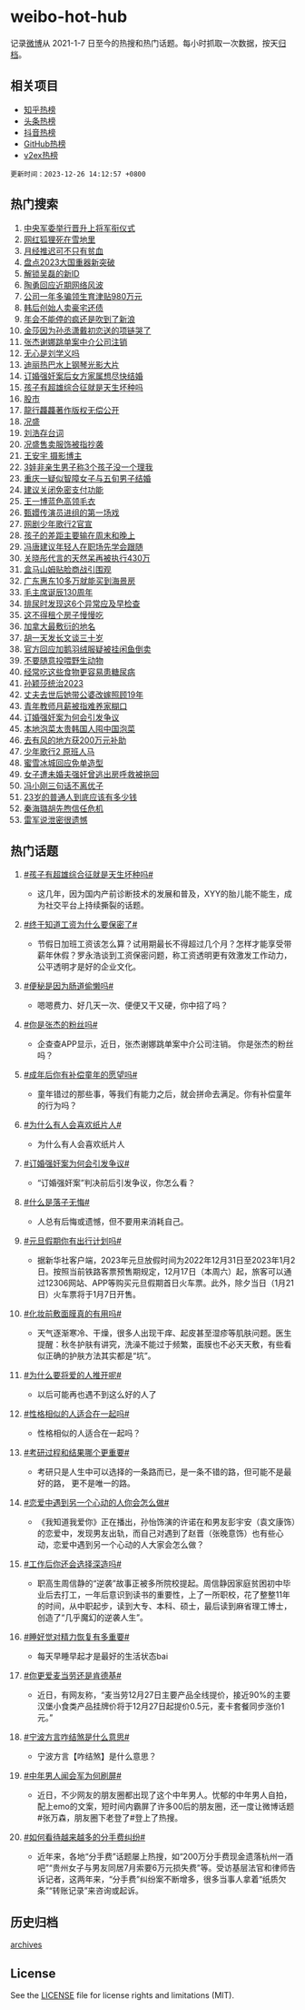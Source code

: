 # weibo-hot-hub

记录[微博](https://www.weibo.com)从 2021-1-7 日至今的热搜和热门话题。每小时抓取一次数据，按天[归档](archives)。

## 相关项目

- [知乎热榜](https://github.com/lonnyzhang423/zhihu-hot-hub)
- [头条热榜](https://github.com/lonnyzhang423/toutiao-hot-hub)
- [抖音热榜](https://github.com/lonnyzhang423/douyin-hot-hub)
- [GitHub热榜](https://github.com/lonnyzhang423/github-hot-hub)
- [v2ex热榜](https://github.com/lonnyzhang423/v2ex-hot-hub)


`更新时间：2023-12-26 14:12:57 +0800`

## 热门搜索

1. [中央军委举行晋升上将军衔仪式](https://m.weibo.cn/search?containerid=100103type%3D1%26t%3D10%26q%3D%23%E4%B8%AD%E5%A4%AE%E5%86%9B%E5%A7%94%E4%B8%BE%E8%A1%8C%E6%99%8B%E5%8D%87%E4%B8%8A%E5%B0%86%E5%86%9B%E8%A1%94%E4%BB%AA%E5%BC%8F%23&stream_entry_id=51&isnewpage=1&extparam=seat%3D1%26pos%3D0%26filter_type%3Drealtimehot%26c_type%3D51%26q%3D%2523%25E4%25B8%25AD%25E5%25A4%25AE%25E5%2586%259B%25E5%25A7%2594%25E4%25B8%25BE%25E8%25A1%258C%25E6%2599%258B%25E5%258D%2587%25E4%25B8%258A%25E5%25B0%2586%25E5%2586%259B%25E8%25A1%2594%25E4%25BB%25AA%25E5%25BC%258F%2523%26cate%3D10103%26stream_entry_id%3D51%26dgr%3D0%26display_time%3D1703571176%26pre_seqid%3D1703571176433030017215)
1. [网红狐狸死在雪地里](https://m.weibo.cn/search?containerid=100103type%3D1%26t%3D10%26q%3D%23%E7%BD%91%E7%BA%A2%E7%8B%90%E7%8B%B8%E6%AD%BB%E5%9C%A8%E9%9B%AA%E5%9C%B0%E9%87%8C%23&stream_entry_id=31&isnewpage=1&extparam=seat%3D1%26realpos%3D1%26lcate%3D5001%26filter_type%3Drealtimehot%26dgr%3D0%26pos%3D0%26c_type%3D31%26cate%3D5001%26q%3D%2523%25E7%25BD%2591%25E7%25BA%25A2%25E7%258B%2590%25E7%258B%25B8%25E6%25AD%25BB%25E5%259C%25A8%25E9%259B%25AA%25E5%259C%25B0%25E9%2587%258C%2523%26band_rank%3D1%26stream_entry_id%3D31%26flag%3D2%26display_time%3D1703571176%26pre_seqid%3D1703571176433030017215)
1. [月经推迟可不只有贫血](https://m.weibo.cn/search?containerid=100103type%3D1%26t%3D10%26q%3D%E6%9C%88%E7%BB%8F%E6%8E%A8%E8%BF%9F%E5%8F%AF%E4%B8%8D%E5%8F%AA%E6%9C%89%E8%B4%AB%E8%A1%80&stream_entry_id=31&isnewpage=1&extparam=seat%3D1%26realpos%3D2%26lcate%3D5001%26filter_type%3Drealtimehot%26dgr%3D0%26pos%3D1%26c_type%3D31%26cate%3D5001%26q%3D%25E6%259C%2588%25E7%25BB%258F%25E6%258E%25A8%25E8%25BF%259F%25E5%258F%25AF%25E4%25B8%258D%25E5%258F%25AA%25E6%259C%2589%25E8%25B4%25AB%25E8%25A1%2580%26band_rank%3D2%26stream_entry_id%3D31%26flag%3D1%26display_time%3D1703571176%26pre_seqid%3D1703571176433030017215)
1. [盘点2023大国重器新突破](https://m.weibo.cn/search?containerid=100103type%3D1%26t%3D10%26q%3D%23%E7%9B%98%E7%82%B92023%E5%A4%A7%E5%9B%BD%E9%87%8D%E5%99%A8%E6%96%B0%E7%AA%81%E7%A0%B4%23&stream_entry_id=31&isnewpage=1&extparam=seat%3D1%26realpos%3D3%26lcate%3D5001%26filter_type%3Drealtimehot%26dgr%3D0%26pos%3D2%26c_type%3D31%26cate%3D5001%26q%3D%2523%25E7%259B%2598%25E7%2582%25B92023%25E5%25A4%25A7%25E5%259B%25BD%25E9%2587%258D%25E5%2599%25A8%25E6%2596%25B0%25E7%25AA%2581%25E7%25A0%25B4%2523%26band_rank%3D3%26stream_entry_id%3D31%26flag%3D0%26display_time%3D1703571176%26pre_seqid%3D1703571176433030017215)
1. [解锁吴磊的新ID](https://m.weibo.cn/search?containerid=100103type%3D1%26t%3D10%26q%3D%23%E8%A7%A3%E9%94%81%E5%90%B4%E7%A3%8A%E7%9A%84%E6%96%B0ID%23&stream_entry_id=31&isnewpage=1&extparam=seat%3D1%26is_ad_pos%3D1%26lcate%3D5001%26topic_ad%3D1%26filter_type%3Drealtimehot%26dgr%3D0%26pos%3D3%26adid%3D215855%26c_type%3D31%26band_rank%3D4%26q%3D%2523%25E8%25A7%25A3%25E9%2594%2581%25E5%2590%25B4%25E7%25A3%258A%25E7%259A%2584%25E6%2596%25B0ID%2523%26cate%3D5001%26stream_entry_id%3D31%26display_time%3D1703571176%26pre_seqid%3D1703571176433030017215)
1. [陶勇回应近期网络风波](https://m.weibo.cn/search?containerid=100103type%3D1%26t%3D10%26q%3D%23%E9%99%B6%E5%8B%87%E5%9B%9E%E5%BA%94%E8%BF%91%E6%9C%9F%E7%BD%91%E7%BB%9C%E9%A3%8E%E6%B3%A2%23&stream_entry_id=31&isnewpage=1&extparam=seat%3D1%26realpos%3D4%26lcate%3D5001%26filter_type%3Drealtimehot%26dgr%3D0%26pos%3D4%26c_type%3D31%26cate%3D5001%26q%3D%2523%25E9%2599%25B6%25E5%258B%2587%25E5%259B%259E%25E5%25BA%2594%25E8%25BF%2591%25E6%259C%259F%25E7%25BD%2591%25E7%25BB%259C%25E9%25A3%258E%25E6%25B3%25A2%2523%26band_rank%3D4%26stream_entry_id%3D31%26flag%3D2%26display_time%3D1703571176%26pre_seqid%3D1703571176433030017215)
1. [公司一年多骗领生育津贴980万元](https://m.weibo.cn/search?containerid=100103type%3D1%26t%3D10%26q%3D%23%E5%85%AC%E5%8F%B8%E4%B8%80%E5%B9%B4%E5%A4%9A%E9%AA%97%E9%A2%86%E7%94%9F%E8%82%B2%E6%B4%A5%E8%B4%B4980%E4%B8%87%E5%85%83%23&stream_entry_id=31&isnewpage=1&extparam=seat%3D1%26realpos%3D5%26lcate%3D5001%26filter_type%3Drealtimehot%26dgr%3D0%26pos%3D5%26c_type%3D31%26cate%3D5001%26q%3D%2523%25E5%2585%25AC%25E5%258F%25B8%25E4%25B8%2580%25E5%25B9%25B4%25E5%25A4%259A%25E9%25AA%2597%25E9%25A2%2586%25E7%2594%259F%25E8%2582%25B2%25E6%25B4%25A5%25E8%25B4%25B4980%25E4%25B8%2587%25E5%2585%2583%2523%26band_rank%3D5%26stream_entry_id%3D31%26flag%3D0%26display_time%3D1703571176%26pre_seqid%3D1703571176433030017215)
1. [韩后创始人卖豪宅还债](https://m.weibo.cn/search?containerid=100103type%3D1%26t%3D10%26q%3D%23%E9%9F%A9%E5%90%8E%E5%88%9B%E5%A7%8B%E4%BA%BA%E5%8D%96%E8%B1%AA%E5%AE%85%E8%BF%98%E5%80%BA%23&stream_entry_id=31&isnewpage=1&extparam=seat%3D1%26realpos%3D6%26lcate%3D5001%26filter_type%3Drealtimehot%26dgr%3D0%26pos%3D6%26c_type%3D31%26cate%3D5001%26q%3D%2523%25E9%259F%25A9%25E5%2590%258E%25E5%2588%259B%25E5%25A7%258B%25E4%25BA%25BA%25E5%258D%2596%25E8%25B1%25AA%25E5%25AE%2585%25E8%25BF%2598%25E5%2580%25BA%2523%26band_rank%3D6%26stream_entry_id%3D31%26flag%3D0%26display_time%3D1703571176%26pre_seqid%3D1703571176433030017215)
1. [年会不能停的疯还是吹到了新浪](https://m.weibo.cn/search?containerid=100103type%3D1%26t%3D10%26q%3D%23%E5%B9%B4%E4%BC%9A%E4%B8%8D%E8%83%BD%E5%81%9C%E7%9A%84%E7%96%AF%E8%BF%98%E6%98%AF%E5%90%B9%E5%88%B0%E4%BA%86%E6%96%B0%E6%B5%AA%23&stream_entry_id=31&isnewpage=1&extparam=seat%3D1%26is_ad_pos%3D1%26lcate%3D5001%26filter_type%3Drealtimehot%26dgr%3D0%26pos%3D7%26adid%3D216046%26c_type%3D31%26band_rank%3D7%26q%3D%2523%25E5%25B9%25B4%25E4%25BC%259A%25E4%25B8%258D%25E8%2583%25BD%25E5%2581%259C%25E7%259A%2584%25E7%2596%25AF%25E8%25BF%2598%25E6%2598%25AF%25E5%2590%25B9%25E5%2588%25B0%25E4%25BA%2586%25E6%2596%25B0%25E6%25B5%25AA%2523%26cate%3D5001%26stream_entry_id%3D31%26display_time%3D1703571176%26pre_seqid%3D1703571176433030017215)
1. [金莎因为孙丞潇戴初恋送的项链哭了](https://m.weibo.cn/search?containerid=100103type%3D1%26t%3D10%26q%3D%23%E9%87%91%E8%8E%8E%E5%9B%A0%E4%B8%BA%E5%AD%99%E4%B8%9E%E6%BD%87%E6%88%B4%E5%88%9D%E6%81%8B%E9%80%81%E7%9A%84%E9%A1%B9%E9%93%BE%E5%93%AD%E4%BA%86%23&stream_entry_id=31&isnewpage=1&extparam=seat%3D1%26realpos%3D7%26lcate%3D5001%26filter_type%3Drealtimehot%26dgr%3D0%26pos%3D8%26c_type%3D31%26cate%3D5001%26q%3D%2523%25E9%2587%2591%25E8%258E%258E%25E5%259B%25A0%25E4%25B8%25BA%25E5%25AD%2599%25E4%25B8%259E%25E6%25BD%2587%25E6%2588%25B4%25E5%2588%259D%25E6%2581%258B%25E9%2580%2581%25E7%259A%2584%25E9%25A1%25B9%25E9%2593%25BE%25E5%2593%25AD%25E4%25BA%2586%2523%26band_rank%3D7%26stream_entry_id%3D31%26flag%3D1%26display_time%3D1703571176%26pre_seqid%3D1703571176433030017215)
1. [张杰谢娜跳单案中介公司注销](https://m.weibo.cn/search?containerid=100103type%3D1%26t%3D10%26q%3D%23%E5%BC%A0%E6%9D%B0%E8%B0%A2%E5%A8%9C%E8%B7%B3%E5%8D%95%E6%A1%88%E4%B8%AD%E4%BB%8B%E5%85%AC%E5%8F%B8%E6%B3%A8%E9%94%80%23&stream_entry_id=31&isnewpage=1&extparam=seat%3D1%26realpos%3D8%26lcate%3D5001%26filter_type%3Drealtimehot%26dgr%3D0%26pos%3D9%26c_type%3D31%26cate%3D5001%26q%3D%2523%25E5%25BC%25A0%25E6%259D%25B0%25E8%25B0%25A2%25E5%25A8%259C%25E8%25B7%25B3%25E5%258D%2595%25E6%25A1%2588%25E4%25B8%25AD%25E4%25BB%258B%25E5%2585%25AC%25E5%258F%25B8%25E6%25B3%25A8%25E9%2594%2580%2523%26band_rank%3D8%26stream_entry_id%3D31%26flag%3D2%26display_time%3D1703571176%26pre_seqid%3D1703571176433030017215)
1. [无心是刘学义吗](https://m.weibo.cn/search?containerid=100103type%3D1%26t%3D10%26q%3D%E6%97%A0%E5%BF%83%E6%98%AF%E5%88%98%E5%AD%A6%E4%B9%89%E5%90%97&stream_entry_id=31&isnewpage=1&extparam=seat%3D1%26realpos%3D9%26lcate%3D5001%26filter_type%3Drealtimehot%26dgr%3D0%26pos%3D10%26c_type%3D31%26cate%3D5001%26q%3D%25E6%2597%25A0%25E5%25BF%2583%25E6%2598%25AF%25E5%2588%2598%25E5%25AD%25A6%25E4%25B9%2589%25E5%2590%2597%26band_rank%3D9%26stream_entry_id%3D31%26flag%3D1%26display_time%3D1703571176%26pre_seqid%3D1703571176433030017215)
1. [迪丽热巴水上钢琴光影大片](https://m.weibo.cn/search?containerid=100103type%3D1%26t%3D10%26q%3D%23%E8%BF%AA%E4%B8%BD%E7%83%AD%E5%B7%B4%E6%B0%B4%E4%B8%8A%E9%92%A2%E7%90%B4%E5%85%89%E5%BD%B1%E5%A4%A7%E7%89%87%23&stream_entry_id=31&isnewpage=1&extparam=seat%3D1%26realpos%3D10%26lcate%3D5001%26filter_type%3Drealtimehot%26dgr%3D0%26pos%3D11%26c_type%3D31%26cate%3D5001%26q%3D%2523%25E8%25BF%25AA%25E4%25B8%25BD%25E7%2583%25AD%25E5%25B7%25B4%25E6%25B0%25B4%25E4%25B8%258A%25E9%2592%25A2%25E7%2590%25B4%25E5%2585%2589%25E5%25BD%25B1%25E5%25A4%25A7%25E7%2589%2587%2523%26band_rank%3D10%26stream_entry_id%3D31%26flag%3D0%26display_time%3D1703571176%26pre_seqid%3D1703571176433030017215)
1. [订婚强奸案后女方家属想尽快结婚](https://m.weibo.cn/search?containerid=100103type%3D1%26t%3D10%26q%3D%23%E8%AE%A2%E5%A9%9A%E5%BC%BA%E5%A5%B8%E6%A1%88%E5%90%8E%E5%A5%B3%E6%96%B9%E5%AE%B6%E5%B1%9E%E6%83%B3%E5%B0%BD%E5%BF%AB%E7%BB%93%E5%A9%9A%23&stream_entry_id=31&isnewpage=1&extparam=seat%3D1%26realpos%3D11%26lcate%3D5001%26filter_type%3Drealtimehot%26dgr%3D0%26pos%3D12%26c_type%3D31%26cate%3D5001%26q%3D%2523%25E8%25AE%25A2%25E5%25A9%259A%25E5%25BC%25BA%25E5%25A5%25B8%25E6%25A1%2588%25E5%2590%258E%25E5%25A5%25B3%25E6%2596%25B9%25E5%25AE%25B6%25E5%25B1%259E%25E6%2583%25B3%25E5%25B0%25BD%25E5%25BF%25AB%25E7%25BB%2593%25E5%25A9%259A%2523%26band_rank%3D11%26stream_entry_id%3D31%26flag%3D2%26display_time%3D1703571176%26pre_seqid%3D1703571176433030017215)
1. [孩子有超雄综合征就是天生坏种吗](https://m.weibo.cn/search?containerid=100103type%3D1%26t%3D10%26q%3D%23%E5%AD%A9%E5%AD%90%E6%9C%89%E8%B6%85%E9%9B%84%E7%BB%BC%E5%90%88%E5%BE%81%E5%B0%B1%E6%98%AF%E5%A4%A9%E7%94%9F%E5%9D%8F%E7%A7%8D%E5%90%97%23&stream_entry_id=31&isnewpage=1&extparam=seat%3D1%26realpos%3D12%26lcate%3D5001%26filter_type%3Drealtimehot%26dgr%3D0%26pos%3D13%26c_type%3D31%26cate%3D5001%26q%3D%2523%25E5%25AD%25A9%25E5%25AD%2590%25E6%259C%2589%25E8%25B6%2585%25E9%259B%2584%25E7%25BB%25BC%25E5%2590%2588%25E5%25BE%2581%25E5%25B0%25B1%25E6%2598%25AF%25E5%25A4%25A9%25E7%2594%259F%25E5%259D%258F%25E7%25A7%258D%25E5%2590%2597%2523%26band_rank%3D12%26stream_entry_id%3D31%26flag%3D0%26display_time%3D1703571176%26pre_seqid%3D1703571176433030017215)
1. [股市](https://m.weibo.cn/search?containerid=100103type%3D1%26t%3D10%26q%3D%E8%82%A1%E5%B8%82&stream_entry_id=31&isnewpage=1&extparam=seat%3D1%26realpos%3D13%26lcate%3D5001%26filter_type%3Drealtimehot%26dgr%3D0%26pos%3D14%26c_type%3D31%26cate%3D5001%26q%3D%25E8%2582%25A1%25E5%25B8%2582%26band_rank%3D13%26stream_entry_id%3D31%26flag%3D0%26display_time%3D1703571176%26pre_seqid%3D1703571176433030017215)
1. [龍行龘龘著作版权无偿公开](https://m.weibo.cn/search?containerid=100103type%3D1%26t%3D10%26q%3D%23%E9%BE%8D%E8%A1%8C%E9%BE%98%E9%BE%98%E8%91%97%E4%BD%9C%E7%89%88%E6%9D%83%E6%97%A0%E5%81%BF%E5%85%AC%E5%BC%80%23&stream_entry_id=31&isnewpage=1&extparam=seat%3D1%26realpos%3D14%26lcate%3D5001%26filter_type%3Drealtimehot%26dgr%3D0%26pos%3D15%26c_type%3D31%26cate%3D5001%26q%3D%2523%25E9%25BE%258D%25E8%25A1%258C%25E9%25BE%2598%25E9%25BE%2598%25E8%2591%2597%25E4%25BD%259C%25E7%2589%2588%25E6%259D%2583%25E6%2597%25A0%25E5%2581%25BF%25E5%2585%25AC%25E5%25BC%2580%2523%26band_rank%3D14%26stream_entry_id%3D31%26flag%3D1%26display_time%3D1703571176%26pre_seqid%3D1703571176433030017215)
1. [况盛](https://m.weibo.cn/search?containerid=100103type%3D1%26t%3D10%26q%3D%E5%86%B5%E7%9B%9B&stream_entry_id=31&isnewpage=1&extparam=seat%3D1%26realpos%3D15%26lcate%3D5001%26filter_type%3Drealtimehot%26dgr%3D0%26pos%3D16%26c_type%3D31%26cate%3D5001%26q%3D%25E5%2586%25B5%25E7%259B%259B%26band_rank%3D15%26stream_entry_id%3D31%26flag%3D0%26display_time%3D1703571176%26pre_seqid%3D1703571176433030017215)
1. [刘浩存台词](https://m.weibo.cn/search?containerid=100103type%3D1%26t%3D10%26q%3D%E5%88%98%E6%B5%A9%E5%AD%98%E5%8F%B0%E8%AF%8D&stream_entry_id=31&isnewpage=1&extparam=seat%3D1%26realpos%3D16%26lcate%3D5001%26filter_type%3Drealtimehot%26dgr%3D0%26pos%3D17%26c_type%3D31%26cate%3D5001%26q%3D%25E5%2588%2598%25E6%25B5%25A9%25E5%25AD%2598%25E5%258F%25B0%25E8%25AF%258D%26band_rank%3D16%26stream_entry_id%3D31%26flag%3D0%26display_time%3D1703571176%26pre_seqid%3D1703571176433030017215)
1. [况盛售卖服饰被指抄袭](https://m.weibo.cn/search?containerid=100103type%3D1%26t%3D10%26q%3D%23%E5%86%B5%E7%9B%9B%E5%94%AE%E5%8D%96%E6%9C%8D%E9%A5%B0%E8%A2%AB%E6%8C%87%E6%8A%84%E8%A2%AD%23&stream_entry_id=31&isnewpage=1&extparam=seat%3D1%26realpos%3D17%26lcate%3D5001%26filter_type%3Drealtimehot%26dgr%3D0%26pos%3D18%26c_type%3D31%26cate%3D5001%26q%3D%2523%25E5%2586%25B5%25E7%259B%259B%25E5%2594%25AE%25E5%258D%2596%25E6%259C%258D%25E9%25A5%25B0%25E8%25A2%25AB%25E6%258C%2587%25E6%258A%2584%25E8%25A2%25AD%2523%26band_rank%3D17%26stream_entry_id%3D31%26flag%3D1%26display_time%3D1703571176%26pre_seqid%3D1703571176433030017215)
1. [王安宇 摄影博主](https://m.weibo.cn/search?containerid=100103type%3D1%26t%3D10%26q%3D%E7%8E%8B%E5%AE%89%E5%AE%87+%E6%91%84%E5%BD%B1%E5%8D%9A%E4%B8%BB&stream_entry_id=31&isnewpage=1&extparam=seat%3D1%26realpos%3D18%26lcate%3D5001%26filter_type%3Drealtimehot%26dgr%3D0%26pos%3D19%26c_type%3D31%26cate%3D5001%26q%3D%25E7%258E%258B%25E5%25AE%2589%25E5%25AE%2587%2520%25E6%2591%2584%25E5%25BD%25B1%25E5%258D%259A%25E4%25B8%25BB%26band_rank%3D18%26stream_entry_id%3D31%26flag%3D1%26display_time%3D1703571176%26pre_seqid%3D1703571176433030017215)
1. [3娃非亲生男子称3个孩子没一个理我](https://m.weibo.cn/search?containerid=100103type%3D1%26t%3D10%26q%3D%233%E5%A8%83%E9%9D%9E%E4%BA%B2%E7%94%9F%E7%94%B7%E5%AD%90%E7%A7%B03%E4%B8%AA%E5%AD%A9%E5%AD%90%E6%B2%A1%E4%B8%80%E4%B8%AA%E7%90%86%E6%88%91%23&stream_entry_id=31&isnewpage=1&extparam=seat%3D1%26realpos%3D19%26lcate%3D5001%26filter_type%3Drealtimehot%26dgr%3D0%26pos%3D20%26c_type%3D31%26cate%3D5001%26q%3D%25233%25E5%25A8%2583%25E9%259D%259E%25E4%25BA%25B2%25E7%2594%259F%25E7%2594%25B7%25E5%25AD%2590%25E7%25A7%25B03%25E4%25B8%25AA%25E5%25AD%25A9%25E5%25AD%2590%25E6%25B2%25A1%25E4%25B8%2580%25E4%25B8%25AA%25E7%2590%2586%25E6%2588%2591%2523%26band_rank%3D19%26stream_entry_id%3D31%26flag%3D0%26display_time%3D1703571176%26pre_seqid%3D1703571176433030017215)
1. [重庆一疑似智障女子与五旬男子结婚](https://m.weibo.cn/search?containerid=100103type%3D1%26t%3D10%26q%3D%23%E9%87%8D%E5%BA%86%E4%B8%80%E7%96%91%E4%BC%BC%E6%99%BA%E9%9A%9C%E5%A5%B3%E5%AD%90%E4%B8%8E%E4%BA%94%E6%97%AC%E7%94%B7%E5%AD%90%E7%BB%93%E5%A9%9A%23&stream_entry_id=31&isnewpage=1&extparam=seat%3D1%26realpos%3D20%26lcate%3D5001%26filter_type%3Drealtimehot%26dgr%3D0%26pos%3D21%26c_type%3D31%26cate%3D5001%26q%3D%2523%25E9%2587%258D%25E5%25BA%2586%25E4%25B8%2580%25E7%2596%2591%25E4%25BC%25BC%25E6%2599%25BA%25E9%259A%259C%25E5%25A5%25B3%25E5%25AD%2590%25E4%25B8%258E%25E4%25BA%2594%25E6%2597%25AC%25E7%2594%25B7%25E5%25AD%2590%25E7%25BB%2593%25E5%25A9%259A%2523%26band_rank%3D20%26stream_entry_id%3D31%26flag%3D0%26display_time%3D1703571176%26pre_seqid%3D1703571176433030017215)
1. [建议关闭免密支付功能](https://m.weibo.cn/search?containerid=100103type%3D1%26t%3D10%26q%3D%23%E5%BB%BA%E8%AE%AE%E5%85%B3%E9%97%AD%E5%85%8D%E5%AF%86%E6%94%AF%E4%BB%98%E5%8A%9F%E8%83%BD%23&stream_entry_id=31&isnewpage=1&extparam=seat%3D1%26realpos%3D21%26lcate%3D5001%26filter_type%3Drealtimehot%26dgr%3D0%26pos%3D22%26c_type%3D31%26cate%3D5001%26q%3D%2523%25E5%25BB%25BA%25E8%25AE%25AE%25E5%2585%25B3%25E9%2597%25AD%25E5%2585%258D%25E5%25AF%2586%25E6%2594%25AF%25E4%25BB%2598%25E5%258A%259F%25E8%2583%25BD%2523%26band_rank%3D21%26stream_entry_id%3D31%26flag%3D1%26display_time%3D1703571176%26pre_seqid%3D1703571176433030017215)
1. [王一博蓝色高领毛衣](https://m.weibo.cn/search?containerid=100103type%3D1%26t%3D10%26q%3D%23%E7%8E%8B%E4%B8%80%E5%8D%9A%E8%93%9D%E8%89%B2%E9%AB%98%E9%A2%86%E6%AF%9B%E8%A1%A3%23&stream_entry_id=31&isnewpage=1&extparam=seat%3D1%26realpos%3D22%26lcate%3D5001%26filter_type%3Drealtimehot%26dgr%3D0%26pos%3D23%26c_type%3D31%26cate%3D5001%26q%3D%2523%25E7%258E%258B%25E4%25B8%2580%25E5%258D%259A%25E8%2593%259D%25E8%2589%25B2%25E9%25AB%2598%25E9%25A2%2586%25E6%25AF%259B%25E8%25A1%25A3%2523%26band_rank%3D22%26stream_entry_id%3D31%26flag%3D1%26display_time%3D1703571176%26pre_seqid%3D1703571176433030017215)
1. [甄嬛传演员进组的第一场戏](https://m.weibo.cn/search?containerid=100103type%3D1%26t%3D10%26q%3D%E7%94%84%E5%AC%9B%E4%BC%A0%E6%BC%94%E5%91%98%E8%BF%9B%E7%BB%84%E7%9A%84%E7%AC%AC%E4%B8%80%E5%9C%BA%E6%88%8F&stream_entry_id=31&isnewpage=1&extparam=seat%3D1%26realpos%3D23%26lcate%3D5001%26filter_type%3Drealtimehot%26dgr%3D0%26pos%3D24%26c_type%3D31%26cate%3D5001%26q%3D%25E7%2594%2584%25E5%25AC%259B%25E4%25BC%25A0%25E6%25BC%2594%25E5%2591%2598%25E8%25BF%259B%25E7%25BB%2584%25E7%259A%2584%25E7%25AC%25AC%25E4%25B8%2580%25E5%259C%25BA%25E6%2588%258F%26band_rank%3D23%26stream_entry_id%3D31%26flag%3D0%26display_time%3D1703571176%26pre_seqid%3D1703571176433030017215)
1. [网剧少年歌行2官宣](https://m.weibo.cn/search?containerid=100103type%3D1%26t%3D10%26q%3D%23%E7%BD%91%E5%89%A7%E5%B0%91%E5%B9%B4%E6%AD%8C%E8%A1%8C2%E5%AE%98%E5%AE%A3%23&stream_entry_id=31&isnewpage=1&extparam=seat%3D1%26realpos%3D24%26lcate%3D5001%26filter_type%3Drealtimehot%26dgr%3D0%26pos%3D25%26c_type%3D31%26cate%3D5001%26q%3D%2523%25E7%25BD%2591%25E5%2589%25A7%25E5%25B0%2591%25E5%25B9%25B4%25E6%25AD%258C%25E8%25A1%258C2%25E5%25AE%2598%25E5%25AE%25A3%2523%26band_rank%3D24%26stream_entry_id%3D31%26flag%3D0%26display_time%3D1703571176%26pre_seqid%3D1703571176433030017215)
1. [孩子的差距主要输在周末和晚上](https://m.weibo.cn/search?containerid=100103type%3D1%26t%3D10%26q%3D%E5%AD%A9%E5%AD%90%E7%9A%84%E5%B7%AE%E8%B7%9D%E4%B8%BB%E8%A6%81%E8%BE%93%E5%9C%A8%E5%91%A8%E6%9C%AB%E5%92%8C%E6%99%9A%E4%B8%8A&stream_entry_id=31&isnewpage=1&extparam=seat%3D1%26realpos%3D25%26lcate%3D5001%26filter_type%3Drealtimehot%26dgr%3D0%26pos%3D26%26c_type%3D31%26cate%3D5001%26q%3D%25E5%25AD%25A9%25E5%25AD%2590%25E7%259A%2584%25E5%25B7%25AE%25E8%25B7%259D%25E4%25B8%25BB%25E8%25A6%2581%25E8%25BE%2593%25E5%259C%25A8%25E5%2591%25A8%25E6%259C%25AB%25E5%2592%258C%25E6%2599%259A%25E4%25B8%258A%26band_rank%3D25%26stream_entry_id%3D31%26flag%3D1%26display_time%3D1703571176%26pre_seqid%3D1703571176433030017215)
1. [冯唐建议年轻人在职场先学会跟随](https://m.weibo.cn/search?containerid=100103type%3D1%26t%3D10%26q%3D%23%E5%86%AF%E5%94%90%E5%BB%BA%E8%AE%AE%E5%B9%B4%E8%BD%BB%E4%BA%BA%E5%9C%A8%E8%81%8C%E5%9C%BA%E5%85%88%E5%AD%A6%E4%BC%9A%E8%B7%9F%E9%9A%8F%23&stream_entry_id=31&isnewpage=1&extparam=seat%3D1%26realpos%3D26%26lcate%3D5001%26filter_type%3Drealtimehot%26dgr%3D0%26pos%3D27%26c_type%3D31%26cate%3D5001%26q%3D%2523%25E5%2586%25AF%25E5%2594%2590%25E5%25BB%25BA%25E8%25AE%25AE%25E5%25B9%25B4%25E8%25BD%25BB%25E4%25BA%25BA%25E5%259C%25A8%25E8%2581%258C%25E5%259C%25BA%25E5%2585%2588%25E5%25AD%25A6%25E4%25BC%259A%25E8%25B7%259F%25E9%259A%258F%2523%26band_rank%3D26%26stream_entry_id%3D31%26flag%3D0%26display_time%3D1703571176%26pre_seqid%3D1703571176433030017215)
1. [关晓彤代言的天然呆再被执行430万](https://m.weibo.cn/search?containerid=100103type%3D1%26t%3D10%26q%3D%23%E5%85%B3%E6%99%93%E5%BD%A4%E4%BB%A3%E8%A8%80%E7%9A%84%E5%A4%A9%E7%84%B6%E5%91%86%E5%86%8D%E8%A2%AB%E6%89%A7%E8%A1%8C430%E4%B8%87%23&stream_entry_id=31&isnewpage=1&extparam=seat%3D1%26realpos%3D27%26lcate%3D5001%26filter_type%3Drealtimehot%26dgr%3D0%26pos%3D28%26c_type%3D31%26cate%3D5001%26q%3D%2523%25E5%2585%25B3%25E6%2599%2593%25E5%25BD%25A4%25E4%25BB%25A3%25E8%25A8%2580%25E7%259A%2584%25E5%25A4%25A9%25E7%2584%25B6%25E5%2591%2586%25E5%2586%258D%25E8%25A2%25AB%25E6%2589%25A7%25E8%25A1%258C430%25E4%25B8%2587%2523%26band_rank%3D27%26stream_entry_id%3D31%26flag%3D1%26display_time%3D1703571176%26pre_seqid%3D1703571176433030017215)
1. [盒马山姆贴脸商战引围观](https://m.weibo.cn/search?containerid=100103type%3D1%26t%3D10%26q%3D%23%E7%9B%92%E9%A9%AC%E5%B1%B1%E5%A7%86%E8%B4%B4%E8%84%B8%E5%95%86%E6%88%98%E5%BC%95%E5%9B%B4%E8%A7%82%23&stream_entry_id=31&isnewpage=1&extparam=seat%3D1%26realpos%3D28%26lcate%3D5001%26filter_type%3Drealtimehot%26dgr%3D0%26pos%3D29%26c_type%3D31%26cate%3D5001%26q%3D%2523%25E7%259B%2592%25E9%25A9%25AC%25E5%25B1%25B1%25E5%25A7%2586%25E8%25B4%25B4%25E8%2584%25B8%25E5%2595%2586%25E6%2588%2598%25E5%25BC%2595%25E5%259B%25B4%25E8%25A7%2582%2523%26band_rank%3D28%26stream_entry_id%3D31%26flag%3D0%26display_time%3D1703571176%26pre_seqid%3D1703571176433030017215)
1. [广东惠东10多万就能买到海景房](https://m.weibo.cn/search?containerid=100103type%3D1%26t%3D10%26q%3D%23%E5%B9%BF%E4%B8%9C%E6%83%A0%E4%B8%9C10%E5%A4%9A%E4%B8%87%E5%B0%B1%E8%83%BD%E4%B9%B0%E5%88%B0%E6%B5%B7%E6%99%AF%E6%88%BF%23&stream_entry_id=31&isnewpage=1&extparam=seat%3D1%26realpos%3D29%26lcate%3D5001%26filter_type%3Drealtimehot%26dgr%3D0%26pos%3D30%26c_type%3D31%26cate%3D5001%26q%3D%2523%25E5%25B9%25BF%25E4%25B8%259C%25E6%2583%25A0%25E4%25B8%259C10%25E5%25A4%259A%25E4%25B8%2587%25E5%25B0%25B1%25E8%2583%25BD%25E4%25B9%25B0%25E5%2588%25B0%25E6%25B5%25B7%25E6%2599%25AF%25E6%2588%25BF%2523%26band_rank%3D29%26stream_entry_id%3D31%26flag%3D1%26display_time%3D1703571176%26pre_seqid%3D1703571176433030017215)
1. [毛主席诞辰130周年](https://m.weibo.cn/search?containerid=100103type%3D1%26t%3D10%26q%3D%23%E6%AF%9B%E4%B8%BB%E5%B8%AD%E8%AF%9E%E8%BE%B0130%E5%91%A8%E5%B9%B4%23&stream_entry_id=31&isnewpage=1&extparam=seat%3D1%26realpos%3D30%26lcate%3D5001%26filter_type%3Drealtimehot%26dgr%3D0%26pos%3D31%26c_type%3D31%26cate%3D5001%26q%3D%2523%25E6%25AF%259B%25E4%25B8%25BB%25E5%25B8%25AD%25E8%25AF%259E%25E8%25BE%25B0130%25E5%2591%25A8%25E5%25B9%25B4%2523%26band_rank%3D30%26stream_entry_id%3D31%26flag%3D0%26display_time%3D1703571176%26pre_seqid%3D1703571176433030017215)
1. [排尿时发现这6个异常应及早检查](https://m.weibo.cn/search?containerid=100103type%3D1%26t%3D10%26q%3D%23%E6%8E%92%E5%B0%BF%E6%97%B6%E5%8F%91%E7%8E%B0%E8%BF%996%E4%B8%AA%E5%BC%82%E5%B8%B8%E5%BA%94%E5%8F%8A%E6%97%A9%E6%A3%80%E6%9F%A5%23&stream_entry_id=31&isnewpage=1&extparam=seat%3D1%26realpos%3D31%26lcate%3D5001%26filter_type%3Drealtimehot%26dgr%3D0%26pos%3D32%26c_type%3D31%26cate%3D5001%26q%3D%2523%25E6%258E%2592%25E5%25B0%25BF%25E6%2597%25B6%25E5%258F%2591%25E7%258E%25B0%25E8%25BF%25996%25E4%25B8%25AA%25E5%25BC%2582%25E5%25B8%25B8%25E5%25BA%2594%25E5%258F%258A%25E6%2597%25A9%25E6%25A3%2580%25E6%259F%25A5%2523%26band_rank%3D31%26stream_entry_id%3D31%26flag%3D1%26display_time%3D1703571176%26pre_seqid%3D1703571176433030017215)
1. [这不得租个房子慢慢吃](https://m.weibo.cn/search?containerid=100103type%3D1%26t%3D10%26q%3D%E8%BF%99%E4%B8%8D%E5%BE%97%E7%A7%9F%E4%B8%AA%E6%88%BF%E5%AD%90%E6%85%A2%E6%85%A2%E5%90%83&stream_entry_id=31&isnewpage=1&extparam=seat%3D1%26realpos%3D32%26lcate%3D5001%26filter_type%3Drealtimehot%26dgr%3D0%26pos%3D33%26c_type%3D31%26cate%3D5001%26q%3D%25E8%25BF%2599%25E4%25B8%258D%25E5%25BE%2597%25E7%25A7%259F%25E4%25B8%25AA%25E6%2588%25BF%25E5%25AD%2590%25E6%2585%25A2%25E6%2585%25A2%25E5%2590%2583%26band_rank%3D32%26stream_entry_id%3D31%26flag%3D1%26display_time%3D1703571176%26pre_seqid%3D1703571176433030017215)
1. [加拿大最敷衍的地名](https://m.weibo.cn/search?containerid=100103type%3D1%26t%3D10%26q%3D%E5%8A%A0%E6%8B%BF%E5%A4%A7%E6%9C%80%E6%95%B7%E8%A1%8D%E7%9A%84%E5%9C%B0%E5%90%8D&stream_entry_id=31&isnewpage=1&extparam=seat%3D1%26realpos%3D33%26lcate%3D5001%26filter_type%3Drealtimehot%26dgr%3D0%26pos%3D34%26c_type%3D31%26cate%3D5001%26q%3D%25E5%258A%25A0%25E6%258B%25BF%25E5%25A4%25A7%25E6%259C%2580%25E6%2595%25B7%25E8%25A1%258D%25E7%259A%2584%25E5%259C%25B0%25E5%2590%258D%26band_rank%3D33%26stream_entry_id%3D31%26flag%3D1%26display_time%3D1703571176%26pre_seqid%3D1703571176433030017215)
1. [胡一天发长文谈三十岁](https://m.weibo.cn/search?containerid=100103type%3D1%26t%3D10%26q%3D%23%E8%83%A1%E4%B8%80%E5%A4%A9%E5%8F%91%E9%95%BF%E6%96%87%E8%B0%88%E4%B8%89%E5%8D%81%E5%B2%81%23&stream_entry_id=31&isnewpage=1&extparam=seat%3D1%26realpos%3D34%26lcate%3D5001%26filter_type%3Drealtimehot%26dgr%3D0%26pos%3D35%26c_type%3D31%26cate%3D5001%26q%3D%2523%25E8%2583%25A1%25E4%25B8%2580%25E5%25A4%25A9%25E5%258F%2591%25E9%2595%25BF%25E6%2596%2587%25E8%25B0%2588%25E4%25B8%2589%25E5%258D%2581%25E5%25B2%2581%2523%26band_rank%3D34%26stream_entry_id%3D31%26flag%3D0%26display_time%3D1703571176%26pre_seqid%3D1703571176433030017215)
1. [官方回应加鹅羽绒服疑被挂闲鱼倒卖](https://m.weibo.cn/search?containerid=100103type%3D1%26t%3D10%26q%3D%23%E5%AE%98%E6%96%B9%E5%9B%9E%E5%BA%94%E5%8A%A0%E9%B9%85%E7%BE%BD%E7%BB%92%E6%9C%8D%E7%96%91%E8%A2%AB%E6%8C%82%E9%97%B2%E9%B1%BC%E5%80%92%E5%8D%96%23&stream_entry_id=31&isnewpage=1&extparam=seat%3D1%26realpos%3D35%26lcate%3D5001%26filter_type%3Drealtimehot%26dgr%3D0%26pos%3D36%26c_type%3D31%26cate%3D5001%26q%3D%2523%25E5%25AE%2598%25E6%2596%25B9%25E5%259B%259E%25E5%25BA%2594%25E5%258A%25A0%25E9%25B9%2585%25E7%25BE%25BD%25E7%25BB%2592%25E6%259C%258D%25E7%2596%2591%25E8%25A2%25AB%25E6%258C%2582%25E9%2597%25B2%25E9%25B1%25BC%25E5%2580%2592%25E5%258D%2596%2523%26band_rank%3D35%26stream_entry_id%3D31%26flag%3D1%26display_time%3D1703571176%26pre_seqid%3D1703571176433030017215)
1. [不要随意投喂野生动物](https://m.weibo.cn/search?containerid=100103type%3D1%26t%3D10%26q%3D%E4%B8%8D%E8%A6%81%E9%9A%8F%E6%84%8F%E6%8A%95%E5%96%82%E9%87%8E%E7%94%9F%E5%8A%A8%E7%89%A9&stream_entry_id=31&isnewpage=1&extparam=seat%3D1%26realpos%3D36%26lcate%3D5001%26filter_type%3Drealtimehot%26dgr%3D0%26pos%3D37%26c_type%3D31%26cate%3D5001%26q%3D%25E4%25B8%258D%25E8%25A6%2581%25E9%259A%258F%25E6%2584%258F%25E6%258A%2595%25E5%2596%2582%25E9%2587%258E%25E7%2594%259F%25E5%258A%25A8%25E7%2589%25A9%26band_rank%3D36%26stream_entry_id%3D31%26flag%3D1%26display_time%3D1703571176%26pre_seqid%3D1703571176433030017215)
1. [经常吃这些食物更容易患糖尿病](https://m.weibo.cn/search?containerid=100103type%3D1%26t%3D10%26q%3D%23%E7%BB%8F%E5%B8%B8%E5%90%83%E8%BF%99%E4%BA%9B%E9%A3%9F%E7%89%A9%E6%9B%B4%E5%AE%B9%E6%98%93%E6%82%A3%E7%B3%96%E5%B0%BF%E7%97%85%23&stream_entry_id=31&isnewpage=1&extparam=seat%3D1%26realpos%3D37%26lcate%3D5001%26filter_type%3Drealtimehot%26dgr%3D0%26pos%3D38%26c_type%3D31%26cate%3D5001%26q%3D%2523%25E7%25BB%258F%25E5%25B8%25B8%25E5%2590%2583%25E8%25BF%2599%25E4%25BA%259B%25E9%25A3%259F%25E7%2589%25A9%25E6%259B%25B4%25E5%25AE%25B9%25E6%2598%2593%25E6%2582%25A3%25E7%25B3%2596%25E5%25B0%25BF%25E7%2597%2585%2523%26band_rank%3D37%26stream_entry_id%3D31%26flag%3D0%26display_time%3D1703571176%26pre_seqid%3D1703571176433030017215)
1. [孙颖莎统治2023](https://m.weibo.cn/search?containerid=100103type%3D1%26t%3D10%26q%3D%23%E5%AD%99%E9%A2%96%E8%8E%8E%E7%BB%9F%E6%B2%BB2023%23&stream_entry_id=31&isnewpage=1&extparam=seat%3D1%26realpos%3D38%26lcate%3D5001%26filter_type%3Drealtimehot%26dgr%3D0%26pos%3D39%26c_type%3D31%26cate%3D5001%26q%3D%2523%25E5%25AD%2599%25E9%25A2%2596%25E8%258E%258E%25E7%25BB%259F%25E6%25B2%25BB2023%2523%26band_rank%3D38%26stream_entry_id%3D31%26flag%3D1%26display_time%3D1703571176%26pre_seqid%3D1703571176433030017215)
1. [丈夫去世后她带公婆改嫁照顾19年](https://m.weibo.cn/search?containerid=100103type%3D1%26t%3D10%26q%3D%23%E4%B8%88%E5%A4%AB%E5%8E%BB%E4%B8%96%E5%90%8E%E5%A5%B9%E5%B8%A6%E5%85%AC%E5%A9%86%E6%94%B9%E5%AB%81%E7%85%A7%E9%A1%BE19%E5%B9%B4%23&stream_entry_id=31&isnewpage=1&extparam=seat%3D1%26realpos%3D39%26lcate%3D5001%26filter_type%3Drealtimehot%26dgr%3D0%26pos%3D40%26c_type%3D31%26cate%3D5001%26q%3D%2523%25E4%25B8%2588%25E5%25A4%25AB%25E5%258E%25BB%25E4%25B8%2596%25E5%2590%258E%25E5%25A5%25B9%25E5%25B8%25A6%25E5%2585%25AC%25E5%25A9%2586%25E6%2594%25B9%25E5%25AB%2581%25E7%2585%25A7%25E9%25A1%25BE19%25E5%25B9%25B4%2523%26band_rank%3D39%26stream_entry_id%3D31%26flag%3D32768%26display_time%3D1703571176%26pre_seqid%3D1703571176433030017215)
1. [青年教师月薪被指难养家糊口](https://m.weibo.cn/search?containerid=100103type%3D1%26t%3D10%26q%3D%23%E9%9D%92%E5%B9%B4%E6%95%99%E5%B8%88%E6%9C%88%E8%96%AA%E8%A2%AB%E6%8C%87%E9%9A%BE%E5%85%BB%E5%AE%B6%E7%B3%8A%E5%8F%A3%23&stream_entry_id=31&isnewpage=1&extparam=seat%3D1%26realpos%3D40%26lcate%3D5001%26filter_type%3Drealtimehot%26dgr%3D0%26pos%3D41%26c_type%3D31%26cate%3D5001%26q%3D%2523%25E9%259D%2592%25E5%25B9%25B4%25E6%2595%2599%25E5%25B8%2588%25E6%259C%2588%25E8%2596%25AA%25E8%25A2%25AB%25E6%258C%2587%25E9%259A%25BE%25E5%2585%25BB%25E5%25AE%25B6%25E7%25B3%258A%25E5%258F%25A3%2523%26band_rank%3D40%26stream_entry_id%3D31%26flag%3D1%26display_time%3D1703571176%26pre_seqid%3D1703571176433030017215)
1. [订婚强奸案为何会引发争议](https://m.weibo.cn/search?containerid=100103type%3D1%26t%3D10%26q%3D%23%E8%AE%A2%E5%A9%9A%E5%BC%BA%E5%A5%B8%E6%A1%88%E4%B8%BA%E4%BD%95%E4%BC%9A%E5%BC%95%E5%8F%91%E4%BA%89%E8%AE%AE%23&stream_entry_id=31&isnewpage=1&extparam=seat%3D1%26realpos%3D41%26lcate%3D5001%26filter_type%3Drealtimehot%26dgr%3D0%26pos%3D42%26c_type%3D31%26cate%3D5001%26q%3D%2523%25E8%25AE%25A2%25E5%25A9%259A%25E5%25BC%25BA%25E5%25A5%25B8%25E6%25A1%2588%25E4%25B8%25BA%25E4%25BD%2595%25E4%25BC%259A%25E5%25BC%2595%25E5%258F%2591%25E4%25BA%2589%25E8%25AE%25AE%2523%26band_rank%3D41%26stream_entry_id%3D31%26flag%3D1%26display_time%3D1703571176%26pre_seqid%3D1703571176433030017215)
1. [本地泡菜太贵韩国人囤中国泡菜](https://m.weibo.cn/search?containerid=100103type%3D1%26t%3D10%26q%3D%23%E6%9C%AC%E5%9C%B0%E6%B3%A1%E8%8F%9C%E5%A4%AA%E8%B4%B5%E9%9F%A9%E5%9B%BD%E4%BA%BA%E5%9B%A4%E4%B8%AD%E5%9B%BD%E6%B3%A1%E8%8F%9C%23&stream_entry_id=31&isnewpage=1&extparam=seat%3D1%26realpos%3D42%26lcate%3D5001%26filter_type%3Drealtimehot%26dgr%3D0%26pos%3D43%26c_type%3D31%26cate%3D5001%26q%3D%2523%25E6%259C%25AC%25E5%259C%25B0%25E6%25B3%25A1%25E8%258F%259C%25E5%25A4%25AA%25E8%25B4%25B5%25E9%259F%25A9%25E5%259B%25BD%25E4%25BA%25BA%25E5%259B%25A4%25E4%25B8%25AD%25E5%259B%25BD%25E6%25B3%25A1%25E8%258F%259C%2523%26band_rank%3D42%26stream_entry_id%3D31%26flag%3D0%26display_time%3D1703571176%26pre_seqid%3D1703571176433030017215)
1. [去有风的地方获200万元补助](https://m.weibo.cn/search?containerid=100103type%3D1%26t%3D10%26q%3D%23%E5%8E%BB%E6%9C%89%E9%A3%8E%E7%9A%84%E5%9C%B0%E6%96%B9%E8%8E%B7200%E4%B8%87%E5%85%83%E8%A1%A5%E5%8A%A9%23&stream_entry_id=31&isnewpage=1&extparam=seat%3D1%26realpos%3D43%26lcate%3D5001%26filter_type%3Drealtimehot%26dgr%3D0%26pos%3D44%26c_type%3D31%26cate%3D5001%26q%3D%2523%25E5%258E%25BB%25E6%259C%2589%25E9%25A3%258E%25E7%259A%2584%25E5%259C%25B0%25E6%2596%25B9%25E8%258E%25B7200%25E4%25B8%2587%25E5%2585%2583%25E8%25A1%25A5%25E5%258A%25A9%2523%26band_rank%3D43%26stream_entry_id%3D31%26flag%3D0%26display_time%3D1703571176%26pre_seqid%3D1703571176433030017215)
1. [少年歌行2 原班人马](https://m.weibo.cn/search?containerid=100103type%3D1%26t%3D10%26q%3D%E5%B0%91%E5%B9%B4%E6%AD%8C%E8%A1%8C2+%E5%8E%9F%E7%8F%AD%E4%BA%BA%E9%A9%AC&stream_entry_id=31&isnewpage=1&extparam=seat%3D1%26realpos%3D44%26lcate%3D5001%26filter_type%3Drealtimehot%26dgr%3D0%26pos%3D45%26c_type%3D31%26cate%3D5001%26q%3D%25E5%25B0%2591%25E5%25B9%25B4%25E6%25AD%258C%25E8%25A1%258C2%2520%25E5%258E%259F%25E7%258F%25AD%25E4%25BA%25BA%25E9%25A9%25AC%26band_rank%3D44%26stream_entry_id%3D31%26flag%3D0%26display_time%3D1703571176%26pre_seqid%3D1703571176433030017215)
1. [蜜雪冰城回应免单造型](https://m.weibo.cn/search?containerid=100103type%3D1%26t%3D10%26q%3D%23%E8%9C%9C%E9%9B%AA%E5%86%B0%E5%9F%8E%E5%9B%9E%E5%BA%94%E5%85%8D%E5%8D%95%E9%80%A0%E5%9E%8B%23&stream_entry_id=31&isnewpage=1&extparam=seat%3D1%26realpos%3D45%26lcate%3D5001%26filter_type%3Drealtimehot%26dgr%3D0%26pos%3D46%26c_type%3D31%26cate%3D5001%26q%3D%2523%25E8%259C%259C%25E9%259B%25AA%25E5%2586%25B0%25E5%259F%258E%25E5%259B%259E%25E5%25BA%2594%25E5%2585%258D%25E5%258D%2595%25E9%2580%25A0%25E5%259E%258B%2523%26band_rank%3D45%26stream_entry_id%3D31%26flag%3D0%26display_time%3D1703571176%26pre_seqid%3D1703571176433030017215)
1. [女子遭未婚夫强奸曾逃出房呼救被拖回](https://m.weibo.cn/search?containerid=100103type%3D1%26t%3D10%26q%3D%23%E5%A5%B3%E5%AD%90%E9%81%AD%E6%9C%AA%E5%A9%9A%E5%A4%AB%E5%BC%BA%E5%A5%B8%E6%9B%BE%E9%80%83%E5%87%BA%E6%88%BF%E5%91%BC%E6%95%91%E8%A2%AB%E6%8B%96%E5%9B%9E%23&stream_entry_id=31&isnewpage=1&extparam=seat%3D1%26realpos%3D46%26lcate%3D5001%26filter_type%3Drealtimehot%26dgr%3D0%26pos%3D47%26c_type%3D31%26cate%3D5001%26q%3D%2523%25E5%25A5%25B3%25E5%25AD%2590%25E9%2581%25AD%25E6%259C%25AA%25E5%25A9%259A%25E5%25A4%25AB%25E5%25BC%25BA%25E5%25A5%25B8%25E6%259B%25BE%25E9%2580%2583%25E5%2587%25BA%25E6%2588%25BF%25E5%2591%25BC%25E6%2595%2591%25E8%25A2%25AB%25E6%258B%2596%25E5%259B%259E%2523%26band_rank%3D46%26stream_entry_id%3D31%26flag%3D0%26display_time%3D1703571176%26pre_seqid%3D1703571176433030017215)
1. [冯小刚三句话不离优子](https://m.weibo.cn/search?containerid=100103type%3D1%26t%3D10%26q%3D%23%E5%86%AF%E5%B0%8F%E5%88%9A%E4%B8%89%E5%8F%A5%E8%AF%9D%E4%B8%8D%E7%A6%BB%E4%BC%98%E5%AD%90%23&stream_entry_id=31&isnewpage=1&extparam=seat%3D1%26realpos%3D47%26lcate%3D5001%26filter_type%3Drealtimehot%26dgr%3D0%26pos%3D48%26c_type%3D31%26cate%3D5001%26q%3D%2523%25E5%2586%25AF%25E5%25B0%258F%25E5%2588%259A%25E4%25B8%2589%25E5%258F%25A5%25E8%25AF%259D%25E4%25B8%258D%25E7%25A6%25BB%25E4%25BC%2598%25E5%25AD%2590%2523%26band_rank%3D47%26stream_entry_id%3D31%26flag%3D0%26display_time%3D1703571176%26pre_seqid%3D1703571176433030017215)
1. [23岁的普通人到底应该有多少钱](https://m.weibo.cn/search?containerid=100103type%3D1%26t%3D10%26q%3D23%E5%B2%81%E7%9A%84%E6%99%AE%E9%80%9A%E4%BA%BA%E5%88%B0%E5%BA%95%E5%BA%94%E8%AF%A5%E6%9C%89%E5%A4%9A%E5%B0%91%E9%92%B1&stream_entry_id=31&isnewpage=1&extparam=seat%3D1%26realpos%3D48%26lcate%3D5001%26filter_type%3Drealtimehot%26dgr%3D0%26pos%3D49%26c_type%3D31%26cate%3D5001%26q%3D23%25E5%25B2%2581%25E7%259A%2584%25E6%2599%25AE%25E9%2580%259A%25E4%25BA%25BA%25E5%2588%25B0%25E5%25BA%2595%25E5%25BA%2594%25E8%25AF%25A5%25E6%259C%2589%25E5%25A4%259A%25E5%25B0%2591%25E9%2592%25B1%26band_rank%3D48%26stream_entry_id%3D31%26flag%3D0%26display_time%3D1703571176%26pre_seqid%3D1703571176433030017215)
1. [秦海璐胡先煦信任危机](https://m.weibo.cn/search?containerid=100103type%3D1%26t%3D10%26q%3D%E7%A7%A6%E6%B5%B7%E7%92%90%E8%83%A1%E5%85%88%E7%85%A6%E4%BF%A1%E4%BB%BB%E5%8D%B1%E6%9C%BA&stream_entry_id=31&isnewpage=1&extparam=seat%3D1%26realpos%3D49%26lcate%3D5001%26filter_type%3Drealtimehot%26dgr%3D0%26pos%3D50%26c_type%3D31%26cate%3D5001%26q%3D%25E7%25A7%25A6%25E6%25B5%25B7%25E7%2592%2590%25E8%2583%25A1%25E5%2585%2588%25E7%2585%25A6%25E4%25BF%25A1%25E4%25BB%25BB%25E5%258D%25B1%25E6%259C%25BA%26band_rank%3D49%26stream_entry_id%3D31%26flag%3D1%26display_time%3D1703571176%26pre_seqid%3D1703571176433030017215)
1. [雷军说泄密很遗憾](https://m.weibo.cn/search?containerid=100103type%3D1%26t%3D10%26q%3D%23%E9%9B%B7%E5%86%9B%E8%AF%B4%E6%B3%84%E5%AF%86%E5%BE%88%E9%81%97%E6%86%BE%23&stream_entry_id=31&isnewpage=1&extparam=seat%3D1%26realpos%3D50%26lcate%3D5001%26filter_type%3Drealtimehot%26dgr%3D0%26pos%3D51%26c_type%3D31%26cate%3D5001%26q%3D%2523%25E9%259B%25B7%25E5%2586%259B%25E8%25AF%25B4%25E6%25B3%2584%25E5%25AF%2586%25E5%25BE%2588%25E9%2581%2597%25E6%2586%25BE%2523%26band_rank%3D50%26stream_entry_id%3D31%26flag%3D0%26display_time%3D1703571176%26pre_seqid%3D1703571176433030017215)

## 热门话题

1. [#孩子有超雄综合征就是天生坏种吗#](https://m.weibo.cn/search?containerid=231522type%3D1%26t%3D10%26q%3D%23%E5%AD%A9%E5%AD%90%E6%9C%89%E8%B6%85%E9%9B%84%E7%BB%BC%E5%90%88%E5%BE%81%E5%B0%B1%E6%98%AF%E5%A4%A9%E7%94%9F%E5%9D%8F%E7%A7%8D%E5%90%97%23&stream_entry_id=128&isnewpage=1&extparam=seat%3D1%26c_type%3D128%26lcate%3D5004%26cate%3D5004%26dgr%3D0%26pos%3D1-0-0%26unitid%3D1703553433865%26display_time%3D1703571177%26pre_seqid%3D170357117759401488185)
    - 这几年，因为国内产前诊断技术的发展和普及，XYY的胎儿能不能生，成为社交平台上持续撕裂的话题。

1. [#终于知道工资为什么要保密了#](https://m.weibo.cn/search?containerid=231522type%3D1%26t%3D10%26q%3D%23%E7%BB%88%E4%BA%8E%E7%9F%A5%E9%81%93%E5%B7%A5%E8%B5%84%E4%B8%BA%E4%BB%80%E4%B9%88%E8%A6%81%E4%BF%9D%E5%AF%86%E4%BA%86%23&stream_entry_id=128&isnewpage=1&extparam=seat%3D1%26c_type%3D128%26lcate%3D5004%26cate%3D5004%26dgr%3D0%26pos%3D1-0-1%26unitid%3D1703507858003%26display_time%3D1703571177%26pre_seqid%3D170357117759401488185)
    - 节假日加班工资该怎么算？试用期最长不得超过几个月？怎样才能享受带薪年休假？罗永浩谈到工资保密问题，称工资透明更有效激发工作动力，公平透明才是好的企业文化。

1. [#便秘是因为肠道偷懒吗#](https://m.weibo.cn/search?containerid=231522type%3D1%26t%3D10%26q%3D%23%E4%BE%BF%E7%A7%98%E6%98%AF%E5%9B%A0%E4%B8%BA%E8%82%A0%E9%81%93%E5%81%B7%E6%87%92%E5%90%97%23&stream_entry_id=128&isnewpage=1&extparam=seat%3D1%26c_type%3D128%26lcate%3D5004%26cate%3D5004%26dgr%3D0%26pos%3D1-0-2%26unitid%3D1703474799734%26display_time%3D1703571177%26pre_seqid%3D170357117759401488185)
    - 嗯嗯费力、好几天一次、便便又干又硬，你中招了吗？

1. [#你是张杰的粉丝吗#](https://m.weibo.cn/search?containerid=231522type%3D1%26t%3D10%26q%3D%23%E4%BD%A0%E6%98%AF%E5%BC%A0%E6%9D%B0%E7%9A%84%E7%B2%89%E4%B8%9D%E5%90%97%23&stream_entry_id=128&isnewpage=1&extparam=seat%3D1%26c_type%3D128%26lcate%3D5004%26cate%3D5004%26dgr%3D0%26pos%3D1-0-3%26unitid%3D1703560933555%26display_time%3D1703571177%26pre_seqid%3D170357117759401488185)
    - 企查查APP显示，近日，张杰谢娜跳单案中介公司注销。 你是张杰的粉丝吗？ ​​​ ​​​

1. [#成年后你有补偿童年的愿望吗#](https://m.weibo.cn/search?containerid=231522type%3D1%26t%3D10%26q%3D%23%E6%88%90%E5%B9%B4%E5%90%8E%E4%BD%A0%E6%9C%89%E8%A1%A5%E5%81%BF%E7%AB%A5%E5%B9%B4%E7%9A%84%E6%84%BF%E6%9C%9B%E5%90%97%23&stream_entry_id=128&isnewpage=1&extparam=seat%3D1%26c_type%3D128%26lcate%3D5004%26cate%3D5004%26dgr%3D0%26pos%3D1-0-4%26unitid%3D1703560025286%26display_time%3D1703571177%26pre_seqid%3D170357117759401488185)
    - 童年错过的那些事，等我们有能力之后，就会拼命去满足。你有补偿童年的行为吗？

1. [#为什么有人会喜欢纸片人#](https://m.weibo.cn/search?containerid=231522type%3D1%26t%3D10%26q%3D%23%E4%B8%BA%E4%BB%80%E4%B9%88%E6%9C%89%E4%BA%BA%E4%BC%9A%E5%96%9C%E6%AC%A2%E7%BA%B8%E7%89%87%E4%BA%BA%23&stream_entry_id=128&isnewpage=1&extparam=seat%3D1%26c_type%3D128%26lcate%3D5004%26cate%3D5004%26dgr%3D0%26pos%3D1-0-5%26unitid%3D1703526117063%26display_time%3D1703571177%26pre_seqid%3D170357117759401488185)
    - 为什么有人会喜欢纸片人

1. [#订婚强奸案为何会引发争议#](https://m.weibo.cn/search?containerid=231522type%3D1%26t%3D10%26q%3D%23%E8%AE%A2%E5%A9%9A%E5%BC%BA%E5%A5%B8%E6%A1%88%E4%B8%BA%E4%BD%95%E4%BC%9A%E5%BC%95%E5%8F%91%E4%BA%89%E8%AE%AE%23&stream_entry_id=128&isnewpage=1&extparam=seat%3D1%26c_type%3D128%26lcate%3D5004%26cate%3D5004%26dgr%3D0%26pos%3D1-0-6%26unitid%3D1703561846742%26display_time%3D1703571177%26pre_seqid%3D170357117759401488185)
    - “订婚强奸案”判决前后引发争议，你怎么看？

1. [#什么是落子无悔#](https://m.weibo.cn/search?containerid=231522type%3D1%26t%3D10%26q%3D%23%E4%BB%80%E4%B9%88%E6%98%AF%E8%90%BD%E5%AD%90%E6%97%A0%E6%82%94%23&stream_entry_id=128&isnewpage=1&extparam=seat%3D1%26c_type%3D128%26lcate%3D5004%26cate%3D5004%26dgr%3D0%26pos%3D1-0-7%26unitid%3D1703411516854%26display_time%3D1703571177%26pre_seqid%3D170357117759401488185)
    - 人总有后悔或遗憾，但不要用来消耗自己。

1. [#元旦假期你有出行计划吗#](https://m.weibo.cn/search?containerid=231522type%3D1%26t%3D10%26q%3D%23%E5%85%83%E6%97%A6%E5%81%87%E6%9C%9F%E4%BD%A0%E6%9C%89%E5%87%BA%E8%A1%8C%E8%AE%A1%E5%88%92%E5%90%97%23&stream_entry_id=128&isnewpage=1&extparam=seat%3D1%26c_type%3D128%26lcate%3D5004%26cate%3D5004%26dgr%3D0%26pos%3D1-0-8%26unitid%3D1703469393374%26display_time%3D1703571177%26pre_seqid%3D170357117759401488185)
    - 据新华社客户端，2023年元旦放假时间为2022年12月31日至2023年1月2日。按照当前铁路客票预售期规定，12月17日（本周六）起，旅客可以通过12306网站、APP等购买元旦假期首日火车票。此外，除夕当日（1月21日）火车票将于1月7日开售。

1. [#化妆前敷面膜真的有用吗#](https://m.weibo.cn/search?containerid=231522type%3D1%26t%3D10%26q%3D%23%E5%8C%96%E5%A6%86%E5%89%8D%E6%95%B7%E9%9D%A2%E8%86%9C%E7%9C%9F%E7%9A%84%E6%9C%89%E7%94%A8%E5%90%97%23&stream_entry_id=128&isnewpage=1&extparam=seat%3D1%26c_type%3D128%26lcate%3D5004%26cate%3D5004%26dgr%3D0%26pos%3D1-0-9%26unitid%3D1703556157254%26display_time%3D1703571177%26pre_seqid%3D170357117759401488185)
    - 天气逐渐寒冷、干燥，很多人出现干痒、起皮甚至湿疹等肌肤问题。医生提醒：秋冬护肤有讲究，洗澡不能过于频繁，面膜也不必天天敷，有些看似正确的护肤方法其实都是“坑”。

1. [#为什么要将爱的人推开呢#](https://m.weibo.cn/search?containerid=231522type%3D1%26t%3D10%26q%3D%23%E4%B8%BA%E4%BB%80%E4%B9%88%E8%A6%81%E5%B0%86%E7%88%B1%E7%9A%84%E4%BA%BA%E6%8E%A8%E5%BC%80%E5%91%A2%23&stream_entry_id=128&isnewpage=1&extparam=seat%3D1%26c_type%3D128%26lcate%3D5004%26cate%3D5004%26dgr%3D0%26pos%3D1-0-10%26unitid%3D1703488316131%26display_time%3D1703571177%26pre_seqid%3D170357117759401488185)
    - 以后可能再也遇不到这么好的人了

1. [#性格相似的人适合在一起吗#](https://m.weibo.cn/search?containerid=231522type%3D1%26t%3D10%26q%3D%23%E6%80%A7%E6%A0%BC%E7%9B%B8%E4%BC%BC%E7%9A%84%E4%BA%BA%E9%80%82%E5%90%88%E5%9C%A8%E4%B8%80%E8%B5%B7%E5%90%97%23&stream_entry_id=128&isnewpage=1&extparam=seat%3D1%26c_type%3D128%26lcate%3D5004%26cate%3D5004%26dgr%3D0%26pos%3D1-0-11%26unitid%3D1703568427962%26display_time%3D1703571177%26pre_seqid%3D170357117759401488185)
    - 性格相似的人适合在一起吗？

1. [#考研过程和结果哪个更重要#](https://m.weibo.cn/search?containerid=231522type%3D1%26t%3D10%26q%3D%23%E8%80%83%E7%A0%94%E8%BF%87%E7%A8%8B%E5%92%8C%E7%BB%93%E6%9E%9C%E5%93%AA%E4%B8%AA%E6%9B%B4%E9%87%8D%E8%A6%81%23&stream_entry_id=128&isnewpage=1&extparam=seat%3D1%26c_type%3D128%26lcate%3D5004%26cate%3D5004%26dgr%3D0%26pos%3D1-0-12%26unitid%3D1703428641396%26display_time%3D1703571177%26pre_seqid%3D170357117759401488185)
    - 考研只是人生中可以选择的一条路而已，是一条不错的路，但可能不是最好的路， 更不是唯一的路。

1. [#恋爱中遇到另一个心动的人你会怎么做#](https://m.weibo.cn/search?containerid=231522type%3D1%26t%3D10%26q%3D%23%E6%81%8B%E7%88%B1%E4%B8%AD%E9%81%87%E5%88%B0%E5%8F%A6%E4%B8%80%E4%B8%AA%E5%BF%83%E5%8A%A8%E7%9A%84%E4%BA%BA%E4%BD%A0%E4%BC%9A%E6%80%8E%E4%B9%88%E5%81%9A%23&stream_entry_id=128&isnewpage=1&extparam=seat%3D1%26c_type%3D128%26lcate%3D5004%26cate%3D5004%26dgr%3D0%26pos%3D1-0-13%26unitid%3D1703510262120%26display_time%3D1703571177%26pre_seqid%3D170357117759401488185)
    - 《我知道我爱你》正在播出，孙怡饰演的许诺在和男友彭宇安（袁文康饰）的恋爱中，发现男友出轨，而自己对遇到了赵晋（张晚意饰）也有些心动，恋爱中遇到另一个心动的人大家会怎么做？

1. [#工作后你还会选择深造吗#](https://m.weibo.cn/search?containerid=231522type%3D1%26t%3D10%26q%3D%23%E5%B7%A5%E4%BD%9C%E5%90%8E%E4%BD%A0%E8%BF%98%E4%BC%9A%E9%80%89%E6%8B%A9%E6%B7%B1%E9%80%A0%E5%90%97%23&stream_entry_id=128&isnewpage=1&extparam=seat%3D1%26c_type%3D128%26lcate%3D5004%26cate%3D5004%26dgr%3D0%26pos%3D1-0-14%26unitid%3D1703481131105%26display_time%3D1703571177%26pre_seqid%3D170357117759401488185)
    - 职高生周信静的“逆袭”故事正被多所院校提起。周信静因家庭贫困初中毕业后去打工，一年后意识到读书的重要性，上了一所职校，花了整整11年的时间，从中职起步，读到大专、本科、硕士，最后读到麻省理工博士，创造了“几乎魔幻的逆袭人生”。

1. [#睡好觉对精力恢复有多重要#](https://m.weibo.cn/search?containerid=231522type%3D1%26t%3D10%26q%3D%23%E7%9D%A1%E5%A5%BD%E8%A7%89%E5%AF%B9%E7%B2%BE%E5%8A%9B%E6%81%A2%E5%A4%8D%E6%9C%89%E5%A4%9A%E9%87%8D%E8%A6%81%23&stream_entry_id=128&isnewpage=1&extparam=seat%3D1%26c_type%3D128%26lcate%3D5004%26cate%3D5004%26dgr%3D0%26pos%3D1-0-15%26unitid%3D1703552832525%26display_time%3D1703571177%26pre_seqid%3D170357117759401488185)
    - 每天早睡早起才是最好的生活状态bai

1. [#你更爱麦当劳还是肯德基#](https://m.weibo.cn/search?containerid=231522type%3D1%26t%3D10%26q%3D%23%E4%BD%A0%E6%9B%B4%E7%88%B1%E9%BA%A6%E5%BD%93%E5%8A%B3%E8%BF%98%E6%98%AF%E8%82%AF%E5%BE%B7%E5%9F%BA%23&stream_entry_id=128&isnewpage=1&extparam=seat%3D1%26c_type%3D128%26lcate%3D5004%26cate%3D5004%26dgr%3D0%26pos%3D1-0-16%26unitid%3D1703485610139%26display_time%3D1703571177%26pre_seqid%3D170357117759401488185)
    - 近日，有网友称，“麦当劳12月27日主要产品全线提价，接近90%的主要汉堡小食类产品挂牌价将于12月27日起提价0.5元，麦卡套餐同步涨价1元。”

1. [#宁波方言咋结煞是什么意思#](https://m.weibo.cn/search?containerid=231522type%3D1%26t%3D10%26q%3D%23%E5%AE%81%E6%B3%A2%E6%96%B9%E8%A8%80%E5%92%8B%E7%BB%93%E7%85%9E%E6%98%AF%E4%BB%80%E4%B9%88%E6%84%8F%E6%80%9D%23&stream_entry_id=128&isnewpage=1&extparam=seat%3D1%26c_type%3D128%26lcate%3D5004%26cate%3D5004%26dgr%3D0%26pos%3D1-0-17%26unitid%3D1703546516972%26display_time%3D1703571177%26pre_seqid%3D170357117759401488185)
    - 宁波方言【咋结煞】是什么意思？

1. [#中年男人闻会军为何刷屏#](https://m.weibo.cn/search?containerid=231522type%3D1%26t%3D10%26q%3D%23%E4%B8%AD%E5%B9%B4%E7%94%B7%E4%BA%BA%E9%97%BB%E4%BC%9A%E5%86%9B%E4%B8%BA%E4%BD%95%E5%88%B7%E5%B1%8F%23&stream_entry_id=128&isnewpage=1&extparam=seat%3D1%26c_type%3D128%26lcate%3D5004%26cate%3D5004%26dgr%3D0%26pos%3D1-0-18%26unitid%3D1703568436237%26display_time%3D1703571177%26pre_seqid%3D170357117759401488185)
    - 近日，不少网友的朋友圈都出现了这个中年男人。忧郁的中年男人自拍，配上emo的文案，短时间内霸屏了许多00后的朋友圈，还一度让微博话题#张万森，朋友圈下老登了#登上了热搜。

1. [#如何看待越来越多的分手费纠纷#](https://m.weibo.cn/search?containerid=231522type%3D1%26t%3D10%26q%3D%23%E5%A6%82%E4%BD%95%E7%9C%8B%E5%BE%85%E8%B6%8A%E6%9D%A5%E8%B6%8A%E5%A4%9A%E7%9A%84%E5%88%86%E6%89%8B%E8%B4%B9%E7%BA%A0%E7%BA%B7%23&stream_entry_id=128&isnewpage=1&extparam=seat%3D1%26c_type%3D128%26lcate%3D5004%26cate%3D5004%26dgr%3D0%26pos%3D1-0-19%26unitid%3D1703557973734%26display_time%3D1703571177%26pre_seqid%3D170357117759401488185)
    - 近年来，各地“分手费”话题屡上热搜，如“200万分手费现金遗落杭州一酒吧”“贵州女子与男友同居7月索要6万元损失费”等。受访基层法官和律师告诉记者，这两年来，“分手费”纠纷案不断增多，很多当事人拿着“纸质欠条”“转账记录”来咨询或起诉。


## 历史归档

[archives](archives)

## License

See the [LICENSE](LICENSE) file for license rights and limitations (MIT).
